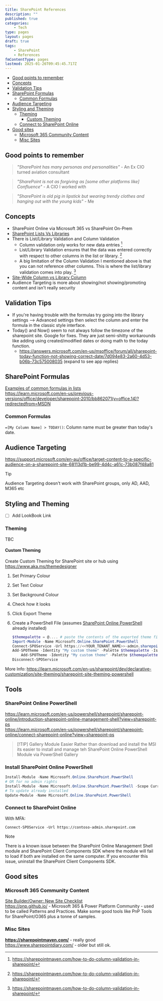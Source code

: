 ```yaml
---
title: SharePoint References
description: ""
published: true
categories:
    - Tech
type: pages
layout: pages
draft: true
tags:
    - SharePoint
    - References
fmContentType: pages
lastmod: 2025-01-26T09:45:45.717Z
---
```


<!--- cSpell:disable --->
* [Good points to remember](#good-points-to-remember)
* [Concepts](#concepts)
* [Validation Tips](#validation-tips)
* [SharePoint Formulas](#sharepoint-formulas)
  * [Common Formulas](#common-formulas)
* [Audience Targeting](#audience-targeting)
* [Styling and Theming](#styling-and-theming)
  * [Theming](#theming)
    * [Custom Theming](#custom-theming)
  * [Connect to SharePoint Online](#connect-to-sharepoint-online)
* [Good sites](#good-sites)
  * [Microsoft 365 Community Content](#microsoft-365-community-content)
  * [Misc Sites](#misc-sites)
<!--- cSpell:enable --->

## Good points to remember

> *"SharePoint has many personas and personalities"* - An Ex CIO turned aviation consultant

> *"SharePoint is not as forgiving as \[some other platforms like\] Confluence"* - A CIO I worked with

> *"SharePoint is old pig in lipstick but wearing trendy clothes and hanging out with the young kids"* - Me

## Concepts

* SharePoint Online via Microsoft 365 vs SharePoint On-Prem
* [SharePoint Lists Vs Libraries](https://sharepointmaven.com/lists-vs-libraries-in-sharepoint-online/)
* There is List/Library Validation and Column Validation
  * Column validation only works for new data entries [^1]
  * List/Library Validation ensures that the data was entered correctly with respect to other columns in the list or library. [^1]
  * A big limitation of the Column Validation I mentioned above is that you can not reference other columns. This is where the list/library validation comes into play. [^1]
* [Site-Wide Column vs Library Column](https://learn.microsoft.com/en-au/microsoft-365/community/list-column-or-site-column-which-one-to-choose)
* Audience Targeting is more about showing/not showing/promoting content and isn't really security

[^1]: <https://sharepointmaven.com/how-to-do-column-validation-in-sharepoint/>

## Validation Tips

* If you're having trouble with the formulas try going into the library settings --> Advanced settings then select the column and enter the formula in the classic style interface.
* Today() and Now() seem to not always follow the timezone of the sharepoint site. Google for fixes. They are just semi-shitty workarounds like adding using created/modified dates or doing math to the today function.
  * <https://answers.microsoft.com/en-us/msoffice/forum/all/sharepoint-today-function-not-showing-correct-date/7d094e83-2a60-4d53-b06b-73c575008035> (expand to see app replies)

## SharePoint Formulas

[Examples of common formulas in lists](https://support.microsoft.com/en-us/office/examples-of-common-formulas-in-lists-d81f5f21-2b4e-45ce-b170-bf7ebf6988b3)\
<https://learn.microsoft.com/en-us/previous-versions/office/developer/sharepoint-2010/bb862071(v=office.14)?redirectedfrom=MSDN>

### Common Formulas

`=[My Column Name] > TODAY()`: Column name must be greater than today's date.

## Audience Targeting

<https://support.microsoft.com/en-au/office/target-content-to-a-specific-audience-on-a-sharepoint-site-68113d1b-be99-4d4c-a61c-73b087f48a81>

> [!TIP]
> Audience Targeting doesn't work with SharePoint groups, only AD, AAD, M365 etc

## Styling and Theming

* [ ] Add LookBook Link

### Theming

TBC

#### Custom Theming

Create Custom Theming for SharePoint site or hub using <https://www.aka.ms/themedesigner>

1. Set Primary Colour
2. Set Text Colour
3. Set Background Colour
4. Check how it looks
5. Click Export Theme
6. Create a PowerShell File (assumes [SharePoint Online PowerShell](#sharepoint-online-powershell) already installed)

    ```powershell
    $themepalette = @.... # paste the contents of the exported theme file
    Import-Module -Name Microsoft.Online.SharePoint.PowerShell
    Connect-SPOService -Url https://<<YOUR_TENANT_NAME>>-admin.sharepoint.com
    Add-SPOTheme -Identity "My custom theme" -Palette $themepalette -IsInverted $false -Whatif
        Add-SPOTheme -Identity "My custom theme" -Palette $themepalette -IsInverted $false -Confirm
    Disconnect-SPOService
   ```

More Info: <https://learn.microsoft.com/en-us/sharepoint/dev/declarative-customization/site-theming/sharepoint-site-theming-powershell>

## Tools

### SharePoint Online PowerShell

<https://learn.microsoft.com/en-us/powershell/sharepoint/sharepoint-online/introduction-sharepoint-online-management-shell?view=sharepoint-ps>\
<https://learn.microsoft.com/en-us/powershell/sharepoint/sharepoint-online/connect-sharepoint-online?view=sharepoint-ps>

> [!TIP] Gallery Module Easier
> Rather than download and install the MSI its easier to install and manage teh SharePoint Online PowerShell Module via PowerShell Gallery

### Install SharePoint Online PowerShell

```powershell
Install-Module -Name Microsoft.Online.SharePoint.PowerShell
# OR for no admin rights
Install-Module -Name Microsoft.Online.SharePoint.PowerShell -Scope CurrentUser
# To update already installed
Update-Module -Name Microsoft.Online.SharePoint.PowerShell
```

### Connect to SharePoint Online

With MFA:

`Connect-SPOService -Url https://contoso-admin.sharepoint.com`

> [!NOTE]
> There is a known issue between the SharePoint Online Management Shell module and SharePoint Client Components SDK where the module will fail to load if both are installed on the same computer. If you encounter this issue, uninstall the SharePoint Client Components SDK.

## Good sites

### Microsoft 365 Community Content

[Site Builder/Owner: New Site Checklist](https://learn.microsoft.com/en-us/microsoft-365/community/new-site-checklist)\
<https://pnp.github.io/> - Microsoft 365 & Power Platform Community - used to be called Patterns and Practices. Make some good tools like PnP Tools for SharePoint/O365 plus a tonne of samples.

### Misc Sites

**<https://sharepointmaven.com/>** - really good\
<https://www.sharepointdiary.com/> - older but still ok.
